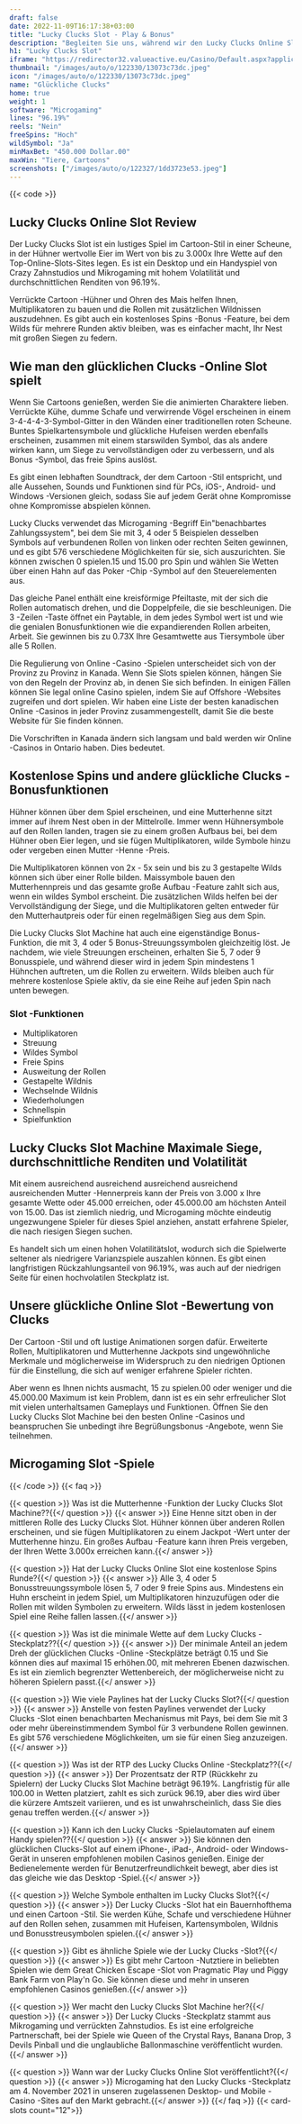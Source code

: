 ```yaml
---
draft: false
date: 2022-11-09T16:17:38+03:00
title: "Lucky Clucks Slot - Play & Bonus"
description: "Begleiten Sie uns, während wir den Lucky Clucks Online Slot in einer vollständigen Bewertung des Gameplays, den Funktionen und dem Spielen mit dem besten Casino -Bonus öffnen."
h1: "Lucky Clucks Slot"
iframe: "https://redirector32.valueactive.eu/Casino/Default.aspx?applicationid=4023&serverid=22620&gameid=luckyclucks&ul=en&variant=uat-demo&sext1=demo&sext2=demo"
thumbnail: "/images/auto/o/122330/13073c73dc.jpeg"
icon: "/images/auto/o/122330/13073c73dc.jpeg"
name: "Glückliche Clucks"
home: true
weight: 1
software: "Microgaming"
lines: "96.19%"
reels: "Nein"
freeSpins: "Hoch"
wildSymbol: "Ja"
minMaxBet: "450.000 Dollar.00"
maxWin: "Tiere, Cartoons"
screenshots: ["/images/auto/o/122327/1dd3723e53.jpeg"]
---
```


{{< code >}}<h2>Lucky Clucks Online Slot Review</h2><p>Der Lucky Clucks Slot ist ein lustiges Spiel im Cartoon-Stil in einer Scheune, in der Hühner wertvolle Eier im Wert von bis zu 3.000x Ihre Wette auf den Top-Online-Slots-Sites legen. Es ist ein Desktop und ein Handyspiel von Crazy Zahnstudios und Mikrogaming mit hohem Volatilität und durchschnittlichen Renditen von 96.19%.</p><p>Verrückte Cartoon -Hühner und Ohren des Mais helfen Ihnen, Multiplikatoren zu bauen und die Rollen mit zusätzlichen Wildnissen auszudehnen. Es gibt auch ein kostenloses Spins -Bonus -Feature, bei dem Wilds für mehrere Runden aktiv bleiben, was es einfacher macht, Ihr Nest mit großen Siegen zu federn.</p><h2>Wie man den glücklichen Clucks -Online Slot spielt</h2><p>Wenn Sie Cartoons genießen, werden Sie die animierten Charaktere lieben. Verrückte Kühe, dumme Schafe und verwirrende Vögel erscheinen in einem 3-4-4-4-3-Symbol-Gitter in den Wänden einer traditionellen roten Scheune. Buntes Spielkartensymbole und glückliche Hufeisen werden ebenfalls erscheinen, zusammen mit einem starswilden Symbol, das als andere wirken kann, um Siege zu vervollständigen oder zu verbessern, und als Bonus -Symbol, das freie Spins auslöst.</p><p>Es gibt einen lebhaften Soundtrack, der dem Cartoon -Stil entspricht, und alle Aussehen, Sounds und Funktionen sind für PCs, iOS-, Android- und Windows -Versionen gleich, sodass Sie auf jedem Gerät ohne Kompromisse ohne Kompromisse abspielen können.</p><p>Lucky Clucks verwendet das Microgaming -Begriff Ein"benachbartes Zahlungssystem", bei dem Sie mit 3, 4 oder 5 Beispielen desselben Symbols auf verbundenen Rollen von linken oder rechten Seiten gewinnen, und es gibt 576 verschiedene Möglichkeiten für sie, sich auszurichten. Sie können zwischen 0 spielen.15 und 15.00 pro Spin und wählen Sie Wetten über einen Hahn auf das Poker -Chip -Symbol auf den Steuerelementen aus.</p><p>Das gleiche Panel enthält eine kreisförmige Pfeiltaste, mit der sich die Rollen automatisch drehen, und die Doppelpfeile, die sie beschleunigen. Die 3 -Zeilen -Taste öffnet ein Paytable, in dem jedes Symbol wert ist und wie die genialen Bonusfunktionen wie die expandierenden Rollen arbeiten, Arbeit. Sie gewinnen bis zu 0.73X Ihre Gesamtwette aus Tiersymbole über alle 5 Rollen.</p><p>Die Regulierung von Online -Casino -Spielen unterscheidet sich von der Provinz zu Provinz in Kanada. Wenn Sie Slots spielen können, hängen Sie von den Regeln der Provinz ab, in denen Sie sich befinden. In einigen Fällen können Sie legal online Casino spielen, indem Sie auf Offshore -Websites zugreifen und dort spielen. Wir haben eine Liste der besten kanadischen Online -Casinos in jeder Provinz zusammengestellt, damit Sie die beste Website für Sie finden können.</p><p>Die Vorschriften in Kanada ändern sich langsam und bald werden wir Online -Casinos in Ontario haben. Dies bedeutet.</p><h2>Kostenlose Spins und andere glückliche Clucks -Bonusfunktionen</h2><p>Hühner können über dem Spiel erscheinen, und eine Mutterhenne sitzt immer auf ihrem Nest oben in der Mittelrolle. Immer wenn Hühnersymbole auf den Rollen landen, tragen sie zu einem großen Aufbaus bei, bei dem Hühner oben Eier legen, und sie fügen Multiplikatoren, wilde Symbole hinzu oder vergeben einen Mutter -Henne -Preis.</p><p>Die Multiplikatoren können von 2x - 5x sein und bis zu 3 gestapelte Wilds können sich über einer Rolle bilden. Maissymbole bauen den Mutterhennpreis und das gesamte große Aufbau -Feature zahlt sich aus, wenn ein wildes Symbol erscheint. Die zusätzlichen Wilds helfen bei der Vervollständigung der Siege, und die Multiplikatoren gelten entweder für den Mutterhautpreis oder für einen regelmäßigen Sieg aus dem Spin.</p><p>Die Lucky Clucks Slot Machine hat auch eine eigenständige Bonus-Funktion, die mit 3, 4 oder 5 Bonus-Streuungssymbolen gleichzeitig löst. Je nachdem, wie viele Streuungen erscheinen, erhalten Sie 5, 7 oder 9 Bonusspiele, und während dieser wird in jedem Spin mindestens 1 Hühnchen auftreten, um die Rollen zu erweitern. Wilds bleiben auch für mehrere kostenlose Spiele aktiv, da sie eine Reihe auf jeden Spin nach unten bewegen.</p><h3>
Slot -Funktionen</h3><ul>
<li></span>
Multiplikatoren</li>
<li></span>
Streuung</li>
<li></span>
Wildes Symbol</li>
<li></span>
Freie Spins</li>
<li></span>
Ausweitung der Rollen</li>
<li></span>
Gestapelte Wildnis</li>
<li></span>
Wechselnde Wildnis</li>
<li></span>
Wiederholungen</li>
<li></span>
Schnellspin</li>
<li></span>
Spielfunktion</li></ul><h2>Lucky Clucks Slot Machine Maximale Siege, durchschnittliche Renditen und Volatilität</h2><p>Mit einem ausreichend ausreichend ausreichend ausreichend ausreichenden Mutter -Hennerpreis kann der Preis von 3.000 x Ihre gesamte Wette oder 45.000 erreichen, oder 45.000.00 am höchsten Anteil von 15.00. Das ist ziemlich niedrig, und Microgaming möchte eindeutig ungezwungene Spieler für dieses Spiel anziehen, anstatt erfahrene Spieler, die nach riesigen Siegen suchen.</p><p>Es handelt sich um einen hohen Volatilitätslot, wodurch sich die Spielwerte seltener als niedrigere Varianzspiele auszahlen können. Es gibt einen langfristigen Rückzahlungsanteil von 96.19%, was auch auf der niedrigen Seite für einen hochvolatilen Steckplatz ist.</p><h2>Unsere glückliche Online Slot -Bewertung von Clucks</h2><p>Der Cartoon -Stil und oft lustige Animationen sorgen dafür. Erweiterte Rollen, Multiplikatoren und Mutterhenne Jackpots sind ungewöhnliche Merkmale und möglicherweise im Widerspruch zu den niedrigen Optionen für die Einstellung, die sich auf weniger erfahrene Spieler richten.</p><p>Aber wenn es Ihnen nichts ausmacht, 15 zu spielen.00 oder weniger und die 45.000.00 Maximum ist kein Problem, dann ist es ein sehr erfreulicher Slot mit vielen unterhaltsamen Gameplays und Funktionen. Öffnen Sie den Lucky Clucks Slot Machine bei den besten Online -Casinos und beanspruchen Sie unbedingt ihre Begrüßungsbonus -Angebote, wenn Sie teilnehmen.</p><h2>Microgaming Slot -Spiele</h2>
{{< /code >}}
{{< faq >}}

{{< question >}} Was ist die Mutterhenne -Funktion der Lucky Clucks Slot Machine??{{</ question >}}
{{< answer >}} Eine Henne sitzt oben in der mittleren Rolle des Lucky Clucks Slot. Hühner können über anderen Rollen erscheinen, und sie fügen Multiplikatoren zu einem Jackpot -Wert unter der Mutterhenne hinzu. Ein großes Aufbau -Feature kann ihren Preis vergeben, der Ihren Wette 3.000x erreichen kann.{{</ answer >}}

{{< question >}} Hat der Lucky Clucks Online Slot eine kostenlose Spins Runde?{{</ question >}}
{{< answer >}} Alle 3, 4 oder 5 Bonusstreuungssymbole lösen 5, 7 oder 9 freie Spins aus. Mindestens ein Huhn erscheint in jedem Spiel, um Multiplikatoren hinzuzufügen oder die Rollen mit wilden Symbolen zu erweitern. Wilds lässt in jedem kostenlosen Spiel eine Reihe fallen lassen.{{</ answer >}}

{{< question >}} Was ist die minimale Wette auf dem Lucky Clucks -Steckplatz??{{</ question >}}
{{< answer >}} Der minimale Anteil an jedem Dreh der glücklichen Clucks -Online -Steckplätze beträgt 0.15 und Sie können dies auf maximal 15 erhöhen.00, mit mehreren Ebenen dazwischen. Es ist ein ziemlich begrenzter Wettenbereich, der möglicherweise nicht zu höheren Spielern passt.{{</ answer >}}

{{< question >}} Wie viele Paylines hat der Lucky Clucks Slot?{{</ question >}}
{{< answer >}} Anstelle von festen Paylines verwendet der Lucky Clucks -Slot einen benachbarten Mechanismus mit Pays, bei dem Sie mit 3 oder mehr übereinstimmendem Symbol für 3 verbundene Rollen gewinnen. Es gibt 576 verschiedene Möglichkeiten, um sie für einen Sieg anzuzeigen.{{</ answer >}}

{{< question >}} Was ist der RTP des Lucky Clucks Online -Steckplatz??{{</ question >}}
{{< answer >}} Der Prozentsatz der RTP (Rückkehr zu Spielern) der Lucky Clucks Slot Machine beträgt 96.19%. Langfristig für alle 100.00 in Wetten platziert, zahlt es sich zurück 96.19, aber dies wird über die kürzere Amtszeit variieren, und es ist unwahrscheinlich, dass Sie dies genau treffen werden.{{</ answer >}}

{{< question >}} Kann ich den Lucky Clucks -Spielautomaten auf einem Handy spielen??{{</ question >}}
{{< answer >}} Sie können den glücklichen Clucks-Slot auf einem iPhone-, iPad-, Android- oder Windows-Gerät in unseren empfohlenen mobilen Casinos genießen. Einige der Bedienelemente werden für Benutzerfreundlichkeit bewegt, aber dies ist das gleiche wie das Desktop -Spiel.{{</ answer >}}

{{< question >}} Welche Symbole enthalten im Lucky Clucks Slot?{{</ question >}}
{{< answer >}} Der Lucky Clucks -Slot hat ein Bauernhofthema und einen Cartoon -Stil. Sie werden Kühe, Schafe und verschiedene Hühner auf den Rollen sehen, zusammen mit Hufeisen, Kartensymbolen, Wildnis und Bonusstreusymbolen spielen.{{</ answer >}}

{{< question >}} Gibt es ähnliche Spiele wie der Lucky Clucks -Slot?{{</ question >}}
{{< answer >}} Es gibt mehr Cartoon -Nutztiere in beliebten Spielen wie dem Great Chicken Escape -Slot von Pragmatic Play und Piggy Bank Farm von Play'n Go. Sie können diese und mehr in unseren empfohlenen Casinos genießen.{{</ answer >}}

{{< question >}} Wer macht den Lucky Clucks Slot Machine her?{{</ question >}}
{{< answer >}} Der Lucky Clucks -Steckplatz stammt aus Mikrogaming und verrückten Zahnstudios. Es ist eine erfolgreiche Partnerschaft, bei der Spiele wie Queen of the Crystal Rays, Banana Drop, 3 Devils Pinball und die unglaubliche Ballonmaschine veröffentlicht wurden.{{</ answer >}}

{{< question >}} Wann war der Lucky Clucks Online Slot veröffentlicht?{{</ question >}}
{{< answer >}} Microgaming hat den Lucky Clucks -Steckplatz am 4. November 2021 in unseren zugelassenen Desktop- und Mobile -Casino -Sites auf den Markt gebracht.{{</ answer >}}
{{</ faq >}}
{{< card-slots count="12">}}